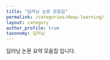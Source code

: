 ```yaml
---
title: "딥러닝 논문 모음집"
permalink: /categories/deep-learning/
layout: category
author_profile: true
taxonomy: 딥러닝
---
```


 딥러닝 논문 요약 모음집 입니다. 